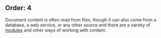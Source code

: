 Order: 4
---
Document content is often read from files, though it can also come from a database, a web service, or any other source and there are a variety of [modules](xref:about-modules) and other ways of working with content.